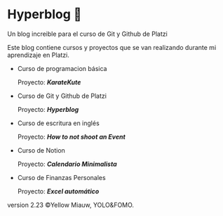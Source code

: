 # Hyperblog 🌃
Un blog increible para el curso de Git y Github de Platzi

Este blog contiene cursos y proyectos que se van realizando durante mi aprendizaje en Platzi.

 -  Curso de programacion básica 
    
     Proyecto: ***KarateKute***

-  Curso de Git y Github de Platzi
	
    Proyecto: ***Hyperblog***

-  Curso de escritura en inglés
	
    Proyecto: ***How to not shoot an Event***

-  Curso de Notion
	
    Proyecto: ***Calendario Minimalista***

- Curso de Finanzas Personales

    Proyecto: ***Excel automático***

version 2.23 ©Yellow Miauw, YOLO&FOMO.